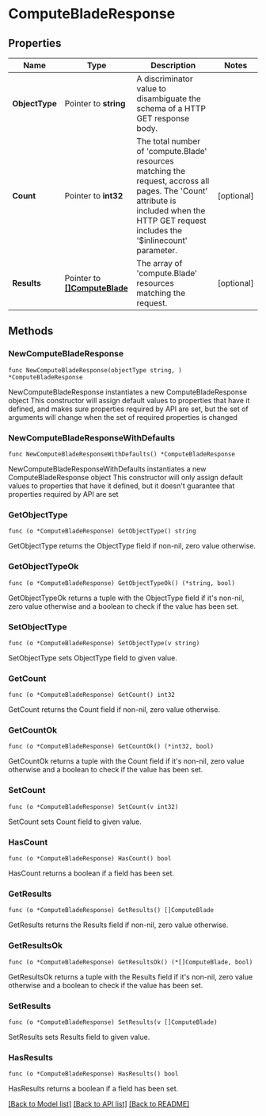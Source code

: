 # ComputeBladeResponse

## Properties

Name | Type | Description | Notes
------------ | ------------- | ------------- | -------------
**ObjectType** | Pointer to **string** | A discriminator value to disambiguate the schema of a HTTP GET response body. | 
**Count** | Pointer to **int32** | The total number of &#39;compute.Blade&#39; resources matching the request, accross all pages. The &#39;Count&#39; attribute is included when the HTTP GET request includes the &#39;$inlinecount&#39; parameter. | [optional] 
**Results** | Pointer to [**[]ComputeBlade**](compute.Blade.md) | The array of &#39;compute.Blade&#39; resources matching the request. | [optional] 

## Methods

### NewComputeBladeResponse

`func NewComputeBladeResponse(objectType string, ) *ComputeBladeResponse`

NewComputeBladeResponse instantiates a new ComputeBladeResponse object
This constructor will assign default values to properties that have it defined,
and makes sure properties required by API are set, but the set of arguments
will change when the set of required properties is changed

### NewComputeBladeResponseWithDefaults

`func NewComputeBladeResponseWithDefaults() *ComputeBladeResponse`

NewComputeBladeResponseWithDefaults instantiates a new ComputeBladeResponse object
This constructor will only assign default values to properties that have it defined,
but it doesn't guarantee that properties required by API are set

### GetObjectType

`func (o *ComputeBladeResponse) GetObjectType() string`

GetObjectType returns the ObjectType field if non-nil, zero value otherwise.

### GetObjectTypeOk

`func (o *ComputeBladeResponse) GetObjectTypeOk() (*string, bool)`

GetObjectTypeOk returns a tuple with the ObjectType field if it's non-nil, zero value otherwise
and a boolean to check if the value has been set.

### SetObjectType

`func (o *ComputeBladeResponse) SetObjectType(v string)`

SetObjectType sets ObjectType field to given value.


### GetCount

`func (o *ComputeBladeResponse) GetCount() int32`

GetCount returns the Count field if non-nil, zero value otherwise.

### GetCountOk

`func (o *ComputeBladeResponse) GetCountOk() (*int32, bool)`

GetCountOk returns a tuple with the Count field if it's non-nil, zero value otherwise
and a boolean to check if the value has been set.

### SetCount

`func (o *ComputeBladeResponse) SetCount(v int32)`

SetCount sets Count field to given value.

### HasCount

`func (o *ComputeBladeResponse) HasCount() bool`

HasCount returns a boolean if a field has been set.

### GetResults

`func (o *ComputeBladeResponse) GetResults() []ComputeBlade`

GetResults returns the Results field if non-nil, zero value otherwise.

### GetResultsOk

`func (o *ComputeBladeResponse) GetResultsOk() (*[]ComputeBlade, bool)`

GetResultsOk returns a tuple with the Results field if it's non-nil, zero value otherwise
and a boolean to check if the value has been set.

### SetResults

`func (o *ComputeBladeResponse) SetResults(v []ComputeBlade)`

SetResults sets Results field to given value.

### HasResults

`func (o *ComputeBladeResponse) HasResults() bool`

HasResults returns a boolean if a field has been set.


[[Back to Model list]](../README.md#documentation-for-models) [[Back to API list]](../README.md#documentation-for-api-endpoints) [[Back to README]](../README.md)


